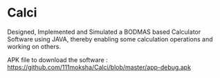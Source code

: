# Calci
Designed, Implemented and Simulated a BODMAS based Calculator Software using JAVA, thereby enabling some calculation operations and working on others.

APK file to download the software : https://github.com/111moksha/Calci/blob/master/app-debug.apk
